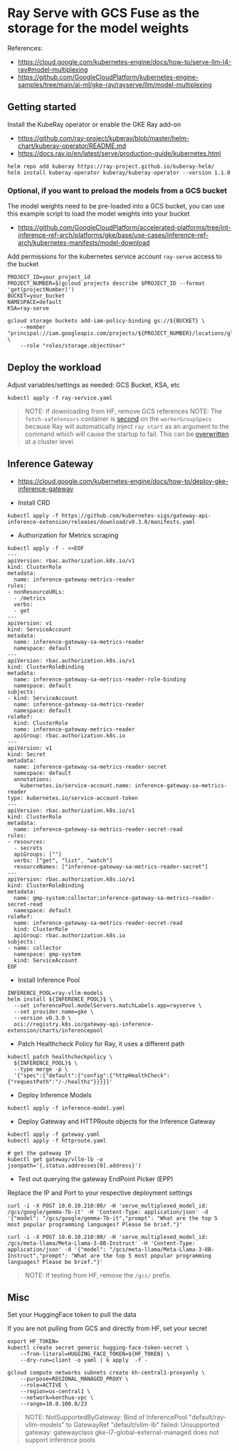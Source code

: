 # Ray Serve with GCS Fuse as the storage for the model weights

References:

- https://cloud.google.com/kubernetes-engine/docs/how-to/serve-llm-l4-ray#model-multiplexing
- https://github.com/GoogleCloudPlatform/kubernetes-engine-samples/tree/main/ai-ml/gke-ray/rayserve/llm/model-multiplexing

## Getting started

Install the KubeRay operator or enable the GKE Ray add-on

- https://github.com/ray-project/kuberay/blob/master/helm-chart/kuberay-operator/README.md
- https://docs.ray.io/en/latest/serve/production-guide/kubernetes.html

```shell
helm repo add kuberay https://ray-project.github.io/kuberay-helm/
helm install kuberay-operator kuberay/kuberay-operator --version 1.1.0
```

### Optional, if you want to preload the models from a GCS bucket

The model weights need to be pre-loaded into a GCS bucket, you can use this example script to load the model weights into your bucket

- https://github.com/GoogleCloudPlatform/accelerated-platforms/tree/int-inference-ref-arch/platforms/gke/base/use-cases/inference-ref-arch/kubernetes-manifests/model-download

Add permissions for the kubernetes service account `ray-serve` access to the bucket

```shell
PROJECT_ID=your_project_id
PROJECT_NUMBER=$(gcloud projects describe $PROJECT_ID --format 'get(projectNumber)')
BUCKET=your_bucket
NAMESPACE=default
KSA=ray-serve

gcloud storage buckets add-iam-policy-binding gs://${BUCKET} \
    --member "principal://iam.googleapis.com/projects/${PROJECT_NUMBER}/locations/global/workloadIdentityPools/${PROJECT_ID}$.svc.id.goog/subject/ns/${NAMESPACE}/sa/${KSA}$" \
    --role "roles/storage.objectUser"
```

## Deploy the workload

Adjust variables/settings as needed: GCS Bucket, KSA, etc

```shell
kubectl apply -f ray-service.yaml
```

> NOTE: If downloading from HF, remove GCS references
> NOTE: The `fetch-safetensors` container is [second](https://docs.ray.io/en/latest/cluster/kubernetes/user-guides/config.html#containers) on the `workerGroupSpecs` because Ray will automatically inject `ray start` as an argument to the command which will cause the startup to fail. This can be [overwritten](https://docs.ray.io/en/latest/cluster/kubernetes/user-guides/pod-command.html) at a cluster level.

## Inference Gateway

- https://cloud.google.com/kubernetes-engine/docs/how-to/deploy-gke-inference-gateway

- Install CRD

```shell
kubectl apply -f https://github.com/kubernetes-sigs/gateway-api-inference-extension/releases/download/v0.3.0/manifests.yaml
```

- Authorization for Metrics scraping

```shell
kubectl apply -f - <<EOF
---
apiVersion: rbac.authorization.k8s.io/v1
kind: ClusterRole
metadata:
  name: inference-gateway-metrics-reader
rules:
- nonResourceURLs:
  - /metrics
  verbs:
  - get
---
apiVersion: v1
kind: ServiceAccount
metadata:
  name: inference-gateway-sa-metrics-reader
  namespace: default
---
apiVersion: rbac.authorization.k8s.io/v1
kind: ClusterRoleBinding
metadata:
  name: inference-gateway-sa-metrics-reader-role-binding
  namespace: default
subjects:
- kind: ServiceAccount
  name: inference-gateway-sa-metrics-reader
  namespace: default
roleRef:
  kind: ClusterRole
  name: inference-gateway-metrics-reader
  apiGroup: rbac.authorization.k8s.io
---
apiVersion: v1
kind: Secret
metadata:
  name: inference-gateway-sa-metrics-reader-secret
  namespace: default
  annotations:
    kubernetes.io/service-account.name: inference-gateway-sa-metrics-reader
type: kubernetes.io/service-account-token
---
apiVersion: rbac.authorization.k8s.io/v1
kind: ClusterRole
metadata:
  name: inference-gateway-sa-metrics-reader-secret-read
rules:
- resources:
  - secrets
  apiGroups: [""]
  verbs: ["get", "list", "watch"]
  resourceNames: ["inference-gateway-sa-metrics-reader-secret"]
---
apiVersion: rbac.authorization.k8s.io/v1
kind: ClusterRoleBinding
metadata:
  name: gmp-system:collector:inference-gateway-sa-metrics-reader-secret-read
  namespace: default
roleRef:
  name: inference-gateway-sa-metrics-reader-secret-read
  kind: ClusterRole
  apiGroup: rbac.authorization.k8s.io
subjects:
- name: collector
  namespace: gmp-system
  kind: ServiceAccount
EOF
```

- Install Inference Pool

```shell
INFERENCE_POOL=ray-vllm-models
helm install ${INFERENCE_POOL}$ \
  --set inferencePool.modelServers.matchLabels.app=rayserve \
  --set provider.name=gke \
  --version v0.3.0 \
  oci://registry.k8s.io/gateway-api-inference-extension/charts/inferencepool
```

- Patch Healthcheck Policy for Ray, it uses a different path

```shell
kubectl patch healthcheckpolicy \
  ${INFERENCE_POOL}$ \
  --type merge -p \
  '{"spec":{"default":{"config":{"httpHealthCheck":{"requestPath":"/-/healthz"}}}}}'
```

- Deploy Inference Models

```shell
kubectl apply -f inference-model.yaml
```

- Deploy Gateway and HTTPRoute objects for the Inference Gateway

```shell
kubectl apply -f gateway.yaml
kubectl apply -f httproute.yaml

# get the gateway IP
kubectl get gateway/vllm-lb -o jsonpath='{.status.addresses[0].address}')
```

- Test out querying the gateway EndPoint Picker (EPP)

Replace the IP and Port to your respective deployment settings

```shell
curl -i -X POST 10.0.10.210:80/ -H 'serve_multiplexed_model_id: /gcs/google/gemma-7b-it' -H 'Content-Type: application/json' -d '{"model": "/gcs/google/gemma-7b-it","prompt": "What are the top 5 most popular programming languages? Please be brief."}'

curl -i -X POST 10.0.10.210:80/ -H 'serve_multiplexed_model_id: /gcs/meta-llama/Meta-Llama-3-8B-Instruct' -H 'Content-Type: application/json' -d '{"model": "/gcs/meta-llama/Meta-Llama-3-8B-Instruct","prompt": "What are the top 5 most popular programming languages? Please be brief."}'
```

> NOTE: If testing from HF, remove the `/gcs/` prefix.

## Misc

Set your HuggingFace token to pull the data

If you are not pulling from GCS and directly from HF, set your secret

```shell
export HF_TOKEN=
kubectl create secret generic hugging-face-token-secret \
    --from-literal=HUGGING_FACE_TOKEN=${HF_TOKEN} \
    --dry-run=client -o yaml | k apply  -f -
```

```shell
gcloud compute networks subnets create kh-central1-proxyonly \
    --purpose=REGIONAL_MANAGED_PROXY \
    --role=ACTIVE \
    --region=us-central1 \
    --network=kenthua-vpc \
    --range=10.0.100.0/23
```

> NOTE: NotSupportedByGateway: Bind of InferencePool "default/ray-vllm-models" to GatewayRef "default/vllm-lb" failed: Unsupported gateway: gatewayclass gke-l7-global-external-managed does not support inference pools

